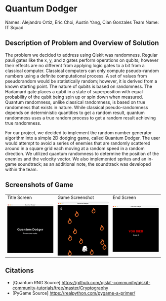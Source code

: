 # Quantum Dodger
Names: Alejandro Ortiz, Eric Choi, Austin Yang, Cian Gonzales
Team Name: IT Squad

## Description of Problem and Overview of Solution
The problem we decided to address using Qiskit was randomness. Regular pauli gates like the x, y, and z gates perform operations on qubits; however their effects are no different from applying logic gates to a bit from a classical computer. Classical computers can only compute pseudo-random numbers using a definite computational process. A set of values from pseudorandom would be statistically random; however, it is derived from a known starting point. The nature of qubits is based on randomness. The Hadamard gate places a qubit in a state of superposition with equal probability of the qubit being spin up or spin down when measured. Quantum randomness, unlike classical randomness, is based on true randomness that exists in nature. While classical pseudo-randomness depends on deterministic quantities to get a random result, quantum randomness uses a true random process to get a random result achieving true randomness. 

For our project, we decided to implement the random number generator algorithm into a simple 2D dodging game, called Quantum Dodger. The user would attempt to avoid a series of enemies that are randomly scattered around in a square grid each moving at a random speed in a random direction. We utilized quantum randomness to determine the position of the enemies and the velocity vector. We also implemented sprites and an in-game soundtrack; as an additional note, the soundtrack was developed within the team.

## Screenshots of Game
<table>
  <tr>
    <td>Title Screen</td>
     <td>Game Screenshot</td>
     <td>End Screen</td>
  </tr>
  <tr>
    <td><img src="images/titlescreen.png" width=270></td>
    <td><img src="images/game_ss.png" width=270></td>
    <td><img src="images/endscreen.png" width=270></td>
  </tr>
 </table>

## Citations
* [Quantum RNG Source] https://github.com/qiskit-community/qiskit-community-tutorials/tree/master/Cryptography
* [PyGame Source] https://realpython.com/pygame-a-primer/

